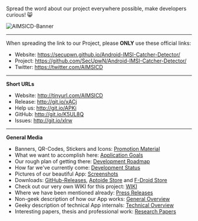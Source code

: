 Spread the word about our project everywhere possible, make developers curious! :smile_cat:

![AIMSICD-Banner](https://github.com/SecUpwN/Android-IMSI-Catcher-Detector/raw/master/PROMOTION/AIMSICD-Banner_Small.png)

---

When spreading the link to our Project, please **ONLY** use these official links:

* Website: https://secupwn.github.io/Android-IMSI-Catcher-Detector/
* Project: https://github.com/SecUpwN/Android-IMSI-Catcher-Detector/
* Twitter: https://twitter.com/AIMSICD

---

**Short URLs**

* Website: http://tinyurl.com/AIMSICD
* Release: http://git.io/xACj
* Help us: http://git.io/APKi
* GitHub: http://git.io/K5UL8Q
* Issues: http://git.io/xlrw

---

**General Media**

* Banners, QR-Codes, Stickers and Icons: [Promotion Material](https://github.com/SecUpwN/Android-IMSI-Catcher-Detector/tree/master/PROMOTION)
* What we want to accomplish here: [Application Goals](https://github.com/SecUpwN/Android-IMSI-Catcher-Detector#application-goals-please-read-carefully)
* Our rough plan of getting there: [Development Roadmap](https://github.com/SecUpwN/Android-IMSI-Catcher-Detector#development-roadmap)
* How far we've currently come: [Development Status](https://github.com/SecUpwN/Android-IMSI-Catcher-Detector/wiki/Development-Status)
* Pictures of our beautiful App: [Screenshots](https://github.com/SecUpwN/Android-IMSI-Catcher-Detector/tree/master/SCREENSHOTS)
* Downloads: [GitHub-Releases](https://github.com/SecUpwN/Android-IMSI-Catcher-Detector/releases), [Aptoide Store](http://aimsicd.store.aptoide.com/) and [F-Droid Store](https://f-droid.org/repository/browse/?fdid=com.SecUpwN.AIMSICD)
* Check out our very own WIKI for this project: [WIKI](https://github.com/SecUpwN/Android-IMSI-Catcher-Detector/wiki)
* Where we have been mentioned already: [Press Releases](https://github.com/SecUpwN/Android-IMSI-Catcher-Detector/wiki/Press-Releases)
* Non-geek description of how our App works: [General Overview](https://github.com/SecUpwN/Android-IMSI-Catcher-Detector/wiki/General-Overview)
* Geeky description of technical App internals: [Technical Overview](https://github.com/SecUpwN/Android-IMSI-Catcher-Detector/wiki/Technical-Overview)
* Interesting papers, thesis and professional work: [Research Papers](https://github.com/SecUpwN/Android-IMSI-Catcher-Detector/tree/master/PAPERS)